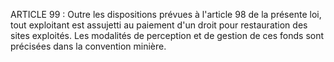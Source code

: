 ARTICLE 99 : Outre les dispositions prévues à l'article 98 de la
présente loi, tout exploitant est assujetti au paiement d'un droit pour
restauration des sites exploités.
Les modalités de perception et de gestion de ces fonds sont précisées
dans la convention minière.